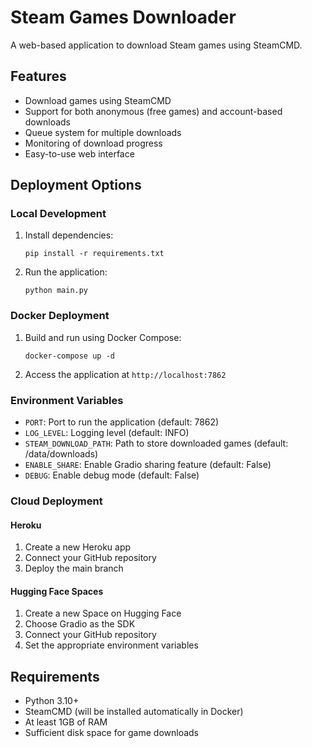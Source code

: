 # Steam Games Downloader

A web-based application to download Steam games using SteamCMD.

## Features

- Download games using SteamCMD
- Support for both anonymous (free games) and account-based downloads
- Queue system for multiple downloads
- Monitoring of download progress
- Easy-to-use web interface

## Deployment Options

### Local Development

1. Install dependencies:
   ```
   pip install -r requirements.txt
   ```

2. Run the application:
   ```
   python main.py
   ```

### Docker Deployment

1. Build and run using Docker Compose:
   ```
   docker-compose up -d
   ```

2. Access the application at `http://localhost:7862`

### Environment Variables

- `PORT`: Port to run the application (default: 7862)
- `LOG_LEVEL`: Logging level (default: INFO)
- `STEAM_DOWNLOAD_PATH`: Path to store downloaded games (default: /data/downloads)
- `ENABLE_SHARE`: Enable Gradio sharing feature (default: False)
- `DEBUG`: Enable debug mode (default: False)

### Cloud Deployment

#### Heroku

1. Create a new Heroku app
2. Connect your GitHub repository
3. Deploy the main branch

#### Hugging Face Spaces

1. Create a new Space on Hugging Face
2. Choose Gradio as the SDK
3. Connect your GitHub repository
4. Set the appropriate environment variables

## Requirements

- Python 3.10+
- SteamCMD (will be installed automatically in Docker)
- At least 1GB of RAM
- Sufficient disk space for game downloads